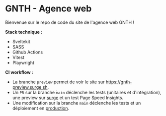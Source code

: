 # GNTH - Agence web

Bienvenue sur le repo de code du site de l'agence web GNTH !

**Stack technique :**

- Sveltekit
- SASS
- Github Actions
- Vitest
- Playwright

**CI workflow :**

- La branche `preview` permet de voir le site sur https://gnth-preview.surge.sh.
- Un `PR` sur la branche ̀`main` déclenche les tests (unitaires et d'intégration), une preview sur [surge](https://gnth-preview.surge.sh) et un test Page Speed Insights.
- Une modification sur la branche `main` déclenche les tests et un déploiement en [production](https://gnth.fr).
